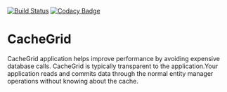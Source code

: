 [![Build Status](https://travis-ci.org/daloji/CacheGrid.svg?branch=master)](https://travis-ci.org/daloji/CacheGrid) 
[![Codacy Badge](https://api.codacy.com/project/badge/Grade/65c0fe9214ff4f0296102967274ef846)](https://www.codacy.com/manual/daloji/blockchain?utm_source=github.com&amp;utm_medium=referral&amp;utm_content=daloji/blockchain&amp;utm_campaign=Badge_Grade)
# CacheGrid

CacheGrid application helps improve performance by avoiding expensive database calls. CacheGrid is typically transparent to the application.Your application reads and commits data through the normal entity manager operations without knowing about the cache.
